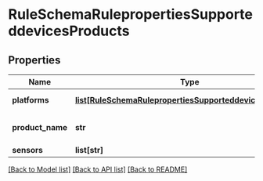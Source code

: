 # RuleSchemaRulepropertiesSupporteddevicesProducts

## Properties
Name | Type | Description | Notes
------------ | ------------- | ------------- | -------------
**platforms** | [**list[RuleSchemaRulepropertiesSupporteddevicesPlatforms]**](RuleSchemaRulepropertiesSupporteddevicesPlatforms.md) | Platform information | [optional] 
**product_name** | **str** | Product name, Ex: MX, SRX | 
**sensors** | **list[str]** |  | [optional] 

[[Back to Model list]](../README.md#documentation-for-models) [[Back to API list]](../README.md#documentation-for-api-endpoints) [[Back to README]](../README.md)


